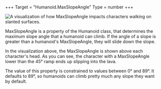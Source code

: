 +++
Target = "Humanoid.MaxSlopeAngle"
Type = number
+++

![A visualization of how MaxSlopeAngle impacts characters walking on slanted surfaces.][1]MaxSlopeAngle is a property of the Humanoid class, that determines the maximum slope angle that a humanoid can climb. If the angle of a slope is greater than a humanoid's MaxSlopeAngle, they will slide down the slope.In the visualization above, the MaxSlopeAngle is shown above each character's head. As you can see, the character with a MaxSlopeAngle lower than the 45° ramp ends up slipping into the lava.The value of this property is constrained to values between 0° and 89°. It defaults to 89°, so humanoids can climb pretty much any slope they want by default.[1]: https://developer.roblox.com/assets/bltd54b9a9a3f7ed230/MaxSlopeAngle.gif